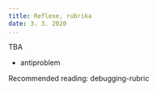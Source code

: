 ```yaml
---
title: Reflexe, rubrika
date: 3. 3. 2020
...
```


TBA

* antiproblem

Recommended reading: debugging-rubric
